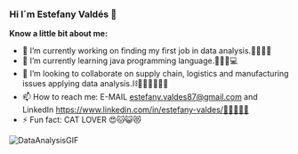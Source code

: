 ### Hi I´m Estefany Valdés 👋




**Know a little bit about me:**

- 🔭 I’m currently working on finding my first job in data analysis.🙋🏽‍♀️📶
- 🌱 I’m currently learning java programming language.👩🏽‍💻💻
- 👯 I’m looking to collaborate on supply chain, logistics and manufacturing issues applying data analysis.⛓️🛒🦺🫱🏽‍🫲🏽
- 📫 How to reach me: E-MAIL estefany.valdes87@gmail.com and LinkedIn https://www.linkedin.com/in/estefany-valdes/👩🏽🙌🏽📧
- ⚡ Fun fact: CAT LOVER 😍🐱😺😻

![DataAnalysisGIF](https://github.com/Estefany1387/Estefany1387/assets/127233408/298beb69-1e6a-47d1-935c-36c78660db52)


